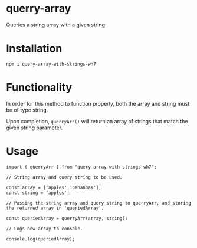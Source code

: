 # querry-array

Queries a string array with a given string

# Installation

```
npm i query-array-with-strings-wh7
```

# Functionality

In order for this method to function properly, both the array and string must be of type string.

Upon completion, `querryArr()` will return an array of strings that match the given string parameter.

# Usage

```
import { querryArr } from "query-array-with-strings-wh7";

// String array and query string to be used.

const array = ['apples','banannas'];
const string = 'apples';

// Passing the string array and query string to querryArr, and storing the returned array in 'queriedArray'.

const queriedArray = querryArr(array, string);

// Logs new array to console.

console.log(queriedArray);
```
